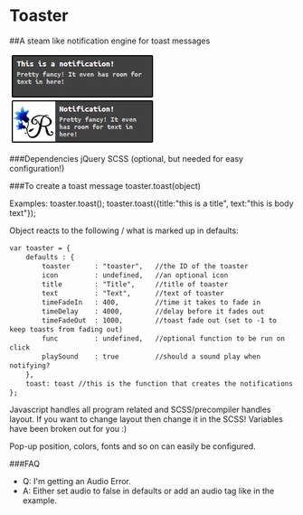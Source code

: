 # Toaster
##A steam like notification engine for toast messages

![alt text](https://raw.githubusercontent.com/Rosefalk/Toaster/master/media/toasts.jpg "default look, can be changed")

###Dependencies
jQuery
SCSS (optional, but needed for easy configuration!)

###To create a toast message
toaster.toast(object)

Examples:
toaster.toast();
toaster.toast({title:"this is a title", text:"this is body text"});

Object reacts to the following / what is marked up in defaults:

    var toaster = {
        defaults : {
            toaster      : "toaster",   //the ID of the toaster
            icon         : undefined,   //an optional icon
            title        : "Title",     //title of toaster
            text         : "Text",      //text of toaster
            timeFadeIn   : 400,         //time it takes to fade in
            timeDelay    : 4000,        //delay before it fades out
            timeFadeOut  : 1000,        //toast fade out (set to -1 to keep toasts from fading out)
            func         : undefined,   //optional function to be run on click
            playSound    : true         //should a sound play when notifying?
        },
        toast: toast //this is the function that creates the notifications
    };

Javascript handles all program related and SCSS/precompiler handles layout.
If you want to change layout then change it in the SCSS! Variables have been
broken out for you :)

Pop-up position, colors, fonts and so on can easily be configured.

###FAQ
- Q: I'm getting an Audio Error.
- A: Either set audio to false in defaults or add an audio tag like in the example.
